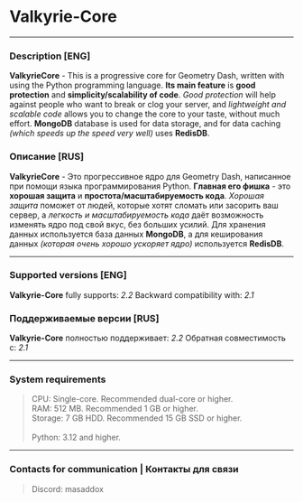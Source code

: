 # Valkyrie-Core
___

### Description [ENG]

**ValkyrieCore** - This is a progressive core for Geometry Dash, written with using the Python programming language. 
**Its main feature** is **good protection** and **simplicity/scalability of code**. 
*Good protection* will help against people who want to break or clog your server, 
and *lightweight and scalable code* allows you to change the core to your taste, without much effort. 
**MongoDB** database is used for data storage, and for data caching *(which speeds up the speed very well)* uses **RedisDB**.

### Описание [RUS]

**ValkyrieCore** - Это прогрессивное ядро для Geometry Dash, написанное при
помощи языка программирования Python. **Главная его фишка** - это **хорошая защита** и **простота/масштабируемость кода**.
*Хорошая защита* поможет от людей, которые хотят сломать или засорить ваш сервер, а *легкость и масштабируемость кода*
даёт возможность изменять ядро под свой вкус, без больших усилий. Для хранения данных используется база данных **MongoDB**, а для
кеширования данных *(которая очень хорошо ускоряет ядро)* используется **RedisDB**.

---

### Supported versions [ENG]
**Valkyrie-Core** fully supports: *2.2*
Backward compatibility with: *2.1*

### Поддерживаемые версии [RUS]
**Valkyrie-Core** полностью поддерживает: *2.2*
Обратная совместимость с: *2.1*

---

### System requirements

> CPU: Single-core. Recommended dual-core or higher. \
> RAM: 512 MB. Recommended 1 GB or higher. \
> Storage: 7 GB HDD. Recommended 15 GB SSD or higher. \
> \
> Python: 3.12 and higher.

---

### Contacts for communication | Контакты для связи
> Discord: masaddox
